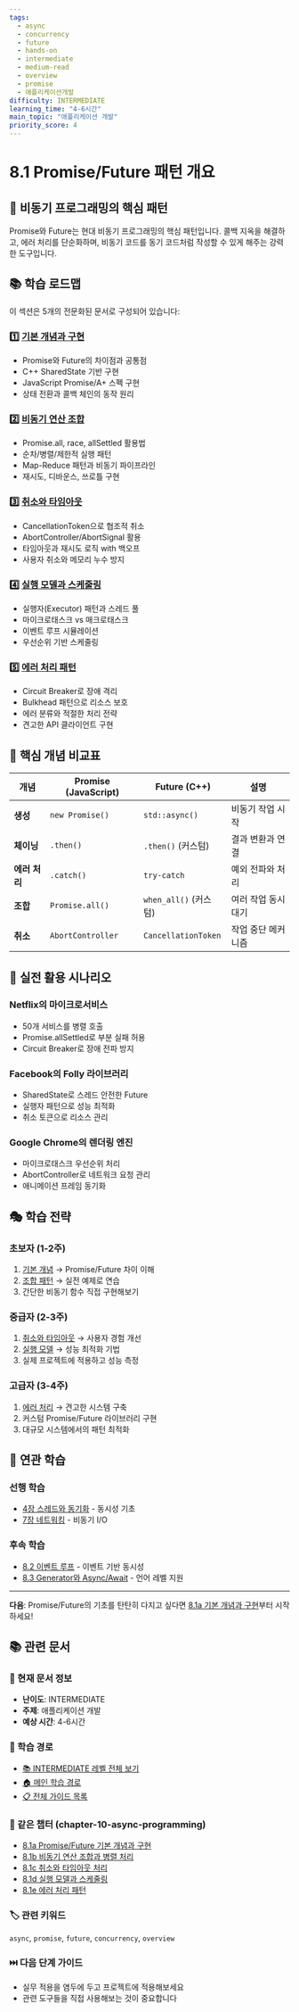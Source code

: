 ```yaml
---
tags:
  - async
  - concurrency
  - future
  - hands-on
  - intermediate
  - medium-read
  - overview
  - promise
  - 애플리케이션개발
difficulty: INTERMEDIATE
learning_time: "4-6시간"
main_topic: "애플리케이션 개발"
priority_score: 4
---
```


# 8.1 Promise/Future 패턴 개요

## 🎁 비동기 프로그래밍의 핵심 패턴

Promise와 Future는 현대 비동기 프로그래밍의 핵심 패턴입니다. 콜백 지옥을 해결하고, 에러 처리를 단순화하며, 비동기 코드를 동기 코드처럼 작성할 수 있게 해주는 강력한 도구입니다.

## 📚 학습 로드맵

이 섹션은 5개의 전문화된 문서로 구성되어 있습니다:

### 1️⃣ [기본 개념과 구현](./10-01-promise-future-basics.md)

- Promise와 Future의 차이점과 공통점
- C++ SharedState 기반 구현
- JavaScript Promise/A+ 스펙 구현
- 상태 전환과 콜백 체인의 동작 원리

### 2️⃣ [비동기 연산 조합](./10-11-async-composition.md)

- Promise.all, race, allSettled 활용법
- 순차/병렬/제한적 실행 패턴
- Map-Reduce 패턴과 비동기 파이프라인
- 재시도, 디바운스, 쓰로틀 구현

### 3️⃣ [취소와 타임아웃](./10-12-cancellation-timeout.md)

- CancellationToken으로 협조적 취소
- AbortController/AbortSignal 활용
- 타임아웃과 재시도 로직 with 백오프
- 사용자 취소와 메모리 누수 방지

### 4️⃣ [실행 모델과 스케줄링](./10-13-execution-scheduling.md)

- 실행자(Executor) 패턴과 스레드 풀
- 마이크로태스크 vs 매크로태스크
- 이벤트 루프 시뮬레이션
- 우선순위 기반 스케줄링

### 5️⃣ [에러 처리 패턴](./10-40-error-handling.md)

- Circuit Breaker로 장애 격리
- Bulkhead 패턴으로 리소스 보호
- 에러 분류와 적절한 처리 전략
- 견고한 API 클라이언트 구현

## 🎯 핵심 개념 비교표

| 개념 | Promise (JavaScript) | Future (C++) | 설명 |
|------|---------------------|--------------|------|
| **생성** | `new Promise()` | `std::async()` | 비동기 작업 시작 |
| **체이닝** | `.then()` | `.then()` (커스텀) | 결과 변환과 연결 |
| **에러 처리** | `.catch()` | `try-catch` | 예외 전파와 처리 |
| **조합** | `Promise.all()` | `when_all()` (커스텀) | 여러 작업 동시 대기 |
| **취소** | `AbortController` | `CancellationToken` | 작업 중단 메커니즘 |

## 🚀 실전 활용 시나리오

### Netflix의 마이크로서비스

- 50개 서비스를 병렬 호출
- Promise.allSettled로 부분 실패 허용
- Circuit Breaker로 장애 전파 방지

### Facebook의 Folly 라이브러리

- SharedState로 스레드 안전한 Future
- 실행자 패턴으로 성능 최적화
- 취소 토큰으로 리소스 관리

### Google Chrome의 렌더링 엔진

- 마이크로태스크 우선순위 처리
- AbortController로 네트워크 요청 관리
- 애니메이션 프레임 동기화

## 🎭 학습 전략

### 초보자 (1-2주)

1. [기본 개념](./10-01-promise-future-basics.md) → Promise/Future 차이 이해
2. [조합 패턴](./10-11-async-composition.md) → 실전 예제로 연습
3. 간단한 비동기 함수 직접 구현해보기

### 중급자 (2-3주)

1. [취소와 타임아웃](./10-12-cancellation-timeout.md) → 사용자 경험 개선
2. [실행 모델](./10-13-execution-scheduling.md) → 성능 최적화 기법
3. 실제 프로젝트에 적용하고 성능 측정

### 고급자 (3-4주)

1. [에러 처리](./10-40-error-handling.md) → 견고한 시스템 구축
2. 커스텀 Promise/Future 라이브러리 구현
3. 대규모 시스템에서의 패턴 최적화

## 🔗 연관 학습

### 선행 학습

- [4장 스레드와 동기화](../chapter-04-process-thread/) - 동시성 기초
- [7장 네트워킹](../chapter-07-networking/) - 비동기 I/O

### 후속 학습

- [8.2 이벤트 루프](02-event-loop-concurrency.md) - 이벤트 기반 동시성
- [8.3 Generator와 Async/Await](03-generator-async-await.md) - 언어 레벨 지원

---

**다음**: Promise/Future의 기초를 탄탄히 다지고 싶다면 [8.1a 기본 개념과 구현](./10-01-promise-future-basics.md)부터 시작하세요!

## 📚 관련 문서

### 📖 현재 문서 정보

- **난이도**: INTERMEDIATE
- **주제**: 애플리케이션 개발
- **예상 시간**: 4-6시간

### 🎯 학습 경로

- [📚 INTERMEDIATE 레벨 전체 보기](../learning-paths/intermediate/)
- [🏠 메인 학습 경로](../learning-paths/)
- [📋 전체 가이드 목록](../README.md)

### 📂 같은 챕터 (chapter-10-async-programming)

- [8.1a Promise/Future 기본 개념과 구현](./10-01-promise-future-basics.md)
- [8.1b 비동기 연산 조합과 병렬 처리](./10-11-async-composition.md)
- [8.1c 취소와 타임아웃 처리](./10-12-cancellation-timeout.md)
- [8.1d 실행 모델과 스케줄링](./10-13-execution-scheduling.md)
- [8.1e 에러 처리 패턴](./10-40-error-handling.md)

### 🏷️ 관련 키워드

`async`, `promise`, `future`, `concurrency`, `overview`

### ⏭️ 다음 단계 가이드

- 실무 적용을 염두에 두고 프로젝트에 적용해보세요
- 관련 도구들을 직접 사용해보는 것이 중요합니다
